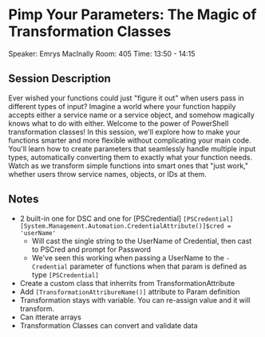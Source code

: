 # Pimp Your Parameters: The Magic of Transformation Classes

Speaker: Emrys MacInally
Room: 405
Time: 13:50 - 14:15

## Session Description

Ever wished your functions could just "figure it out" when users pass in different types of input? Imagine a world where your function happily accepts either a service name or a service object, and somehow magically knows what to do with either. Welcome to the power of PowerShell transformation classes!
In this session, we'll explore how to make your functions smarter and more flexible without complicating your main code. You'll learn how to create parameters that seamlessly handle multiple input types, automatically converting them to exactly what your function needs. Watch as we transform simple functions into smart ones that "just work," whether users throw service names, objects, or IDs at them.

## Notes

- 2 built-in one for DSC and one for [PSCredential] `[PSCredential][System.Management.Automation.CredentialAttribute()]$cred = 'userName'`
  - Will cast the single string to the UserName of Credential, then cast to PSCred and prompt for Password
  - We've seen this working when passing a UserName to the `-Credential` parameter of functions when that param is defined as type `[PSCredential]`
- Create a custom class that inherrits from TransformationAttribute
- Add `[TransformationAttribureName()]` attribute to Param definition
- Transformation stays with variable. You can re-assign value and it will transform.
- Can itterate arrays
- Transformation Classes can convert and validate data
